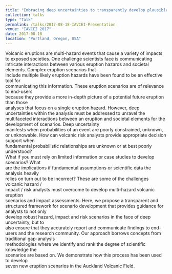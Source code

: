 ```yaml
---
title: "Embracing deep uncertainties to transparently develop plausible eruption scenarios for volcanic impact and risk assessment"
collection: talks
type: "Talk"
permalink: /talks/2017-08-18-IAVCEI-Presentation
venue: "IAVCEI 2017"
date: 2017-08-18
location: "Portland, Oregon, USA"
---
```


Volcanic	eruptions	are	multi-hazard	events	that	cause	a	variety	of	impacts	to	exposed	
societies.	One	challenge	scientists	face	is	communicating	intricate	interactions	between	
various	 eruption	 hazards	 and	 societal	 elements.	 Complex	 eruption	 scenarios	 that	
include	 multiple	 likely	 eruption	 hazards	 have	 been	 found	 to	 be	 an	 effective	 tool	 for	
communicating	this	information.	These	eruption	scenarios	are	of	relevance	to	end-users	
because	they	provide	a	more	in-depth	picture	of	a	potential	future	eruption	than	those	
analyses	that	focus	on	a	single	eruption	hazard.	However,	deep	uncertainties	within	the	
analysis	 must	 be	 addressed	 to	 unravel	 the	 multifaceted	 interactions	 between	 an	
eruption	 and	 societal	 elements	 for	 the	 development	 of	 scenarios.	 Deep	 uncertainty	
manifests	 when	 probabilities	 of	 an	 event	 are	 poorly	 constrained,	 unknown,	 or	
unknowable.	How	can	volcanic	risk	analysts	provide	appropriate	decision	support	when	
fundamental	 probabilistic	 relationships	 are	 unknown	 or	 at best	 poorly	 understood?	
What	if	you	must	rely	on	limited	information	or	case	studies	to	develop	scenarios?	What	
are	 the	 implications	 if	 fundamental	 assumptions	 or	 scientific	 data	 the	 analysis	 heavily	
relies	on	 turn	out	 to	be	incorrect?	These	are	some	of	 the	challenges	volcanic	hazard	/	
impact	 /	 risk	 analysts	 must	 overcome	 to	 develop	 multi-hazard	 volcanic	 eruption	
scenarios	 and	 impact	 assessments.	 Here,	 we	 propose	 a	 transparent	 and	 structured	
framework	 for	 scenario	 development	 that	 provides	 guidance	 for	 analysts	 to	 not	 only	
develop	robust	hazard,	impact	and	risk	scenarios	in	the	face	of	deep	uncertainty,	but	to	
also	ensure	that	they	accurately	report	and	communicate	findings	to	end-users	and	the	
research	 community.	 Our	 approach	 borrows	 concepts	 from	 traditional	 gap-analysis	
methodologies	 where	 we	 identify	 and	 rank	 the	 degree	 of	 scientific	 knowledge	 the	
scenarios	 are	 based	 on.	We	 demonstrate	 how	 this	 process	 has	 been	 used	 to	 develop	
seven	new	eruption	scenarios	in	the	Auckland	Volcanic	Field.	
